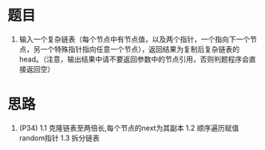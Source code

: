 # 题目
1. 输入一个复杂链表（每个节点中有节点值，以及两个指针，一个指向下一个节点，另一个特殊指针指向任意一个节点），返回结果为复制后复杂链表的head。（注意，输出结果中请不要返回参数中的节点引用，否则判题程序会直接返回空）
# 思路
1. (P34)
1.1 克隆链表至两倍长,每个节点的next为其副本
1.2 顺序遍历赋值random指针
1.3 拆分链表